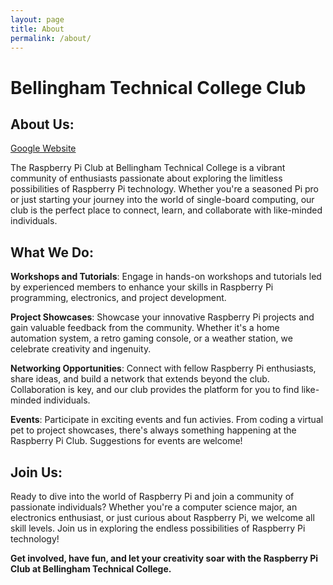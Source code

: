 ```yaml
---
layout: page
title: About
permalink: /about/
---
```


# Bellingham Technical College Club

## About Us:

[Google Website](https://www.google.com)


The Raspberry Pi Club at Bellingham Technical College is a vibrant community of enthusiasts passionate about exploring the limitless possibilities of Raspberry Pi technology. Whether you're a seasoned Pi pro or just starting your journey into the world of single-board computing, our club is the perfect place to connect, learn, and collaborate with like-minded individuals.

## What We Do:

**Workshops and Tutorials**: Engage in hands-on workshops and tutorials led by experienced members to enhance your skills in Raspberry Pi programming, electronics, and project development.

**Project Showcases**: Showcase your innovative Raspberry Pi projects and gain valuable feedback from the community. Whether it's a home automation system, a retro gaming console, or a weather station, we celebrate creativity and ingenuity.

**Networking Opportunities**: Connect with fellow Raspberry Pi enthusiasts, share ideas, and build a network that extends beyond the club. Collaboration is key, and our club provides the platform for you to find like-minded individuals.

**Events**: Participate in exciting events and fun activies. From coding a virtual pet to project showcases, there's always something happening at the Raspberry Pi Club. Suggestions for events are welcome!

## Join Us:

Ready to dive into the world of Raspberry Pi and join a community of passionate individuals? Whether you're a computer science major, an electronics enthusiast, or just curious about Raspberry Pi, we welcome all skill levels. Join us in exploring the endless possibilities of Raspberry Pi technology!

**Get involved, have fun, and let your creativity soar with the Raspberry Pi Club at Bellingham Technical College.**

<!--
This is the base Jekyll theme. You can find out more info about customizing your Jekyll theme, as well as basic Jekyll usage documentation at [jekyllrb.com](https://jekyllrb.com/)

You can find the source code for Minima at GitHub:
[jekyll][jekyll-organization] /
[minima](https://github.com/jekyll/minima)

You can find the source code for Jekyll at GitHub:
[jekyll][jekyll-organization] /
[jekyll](https://github.com/jekyll/jekyll)

[jekyll-organization]: https://github.com/jekyll
-->
